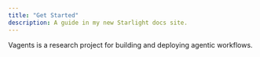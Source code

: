 ```yaml
---
title: "Get Started"
description: A guide in my new Starlight docs site.
---
```


Vagents is a research project for building and deploying agentic workflows.
